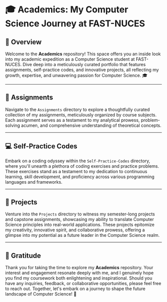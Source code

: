 # 🎓 Academics: My Computer Science Journey at FAST-NUCES

## 🌟 Overview
Welcome to the **Academics** repository! This space offers you an inside look into my academic expedition as a Computer Science student at FAST-NUCES. Dive deep into a meticulously curated portfolio that features assignments, self-practice codes, and innovative projects, all reflecting my growth, expertise, and unwavering passion for Computer Science. 🎓

---

## 📂 Assignments
Navigate to the `Assignments` directory to explore a thoughtfully curated collection of my assignments, meticulously organized by course subjects. Each assignment serves as a testament to my analytical prowess, problem-solving acumen, and comprehensive understanding of theoretical concepts.

---

## 💻 Self-Practice Codes
Embark on a coding odyssey within the `Self-Practice-Codes` directory, where you'll unearth a plethora of coding exercises and practice problems. These exercises stand as a testament to my dedication to continuous learning, skill development, and proficiency across various programming languages and frameworks.

---

## 🚀 Projects
Venture into the `Projects` directory to witness my semester-long projects and capstone assignments, showcasing my ability to translate Computer Science principles into real-world applications. These projects epitomize my creativity, innovative spirit, and collaborative prowess, offering a glimpse into my potential as a future leader in the Computer Science realm.

---

## 🙏 Gratitude
Thank you for taking the time to explore my **Academics** repository. Your interest and engagement resonate deeply with me, and I genuinely hope you find my coursework both enlightening and inspirational. Should you have any inquiries, feedback, or collaborative opportunities, please feel free to reach out. Together, let's embark on a journey to shape the future landscape of Computer Science! 🌟
